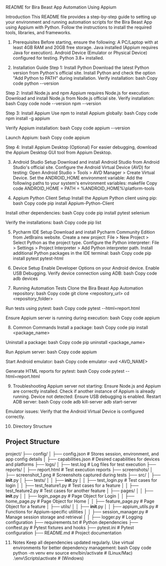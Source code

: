 README for Bira Beast App Automation Using Appium

Introduction
This README file provides a step-by-step guide to setting up your environment and running automation scripts for the Bira Beast App using Appium with Python. Follow the instructions to install the required tools, libraries, and frameworks.

1. Prerequisites
Before starting, ensure the following:
A PC/Laptop with at least 4GB RAM and 20GB free storage.
Java installed (Appium requires Java for execution).
Android Device (Emulator or Physical Device) configured for testing.
Python 3.8+ installed.

2. Installation Guide
Step 1: Install Python
Download the latest Python version from Python's official site.
Install Python and check the option "Add Python to PATH" during installation.
Verify installation:
bash
Copy code
python --version


Step 2: Install Node.js and npm
Appium requires Node.js for execution:
Download and install Node.js from Node.js official site.
Verify installation:
bash
Copy code
node --version
npm --version


Step 3: Install Appium
Use npm to install Appium globally:
bash
Copy code
npm install -g appium


Verify Appium installation:
bash
Copy code
appium --version


Launch Appium:
bash
Copy code
appium


Step 4: Install Appium Desktop (Optional)
For easier debugging, download the Appium Desktop GUI tool from Appium Desktop.

3. Android Studio Setup
Download and install Android Studio from Android Studio's official site.
Configure the Android Virtual Device (AVD) for testing:
Open Android Studio > Tools > AVD Manager > Create Virtual Device.
Set the ANDROID_HOME environment variable:
Add the following paths to your system's environment variables:
makefile
Copy code
ANDROID_HOME = <Path to Android SDK>
PATH = %ANDROID_HOME%\platform-tools



4. Appium Python Client Setup
Install the Appium Python client using pip:
bash
Copy code
pip install Appium-Python-Client


Install other dependencies:
bash
Copy code
pip install pytest selenium


Verify the installations:
bash
Copy code
pip list



5. Pycharm IDE Setup
Download and install Pycharm Community Edition from JetBrains website.
Create a new project:
File > New Project > Select Python as the project type.
Configure the Python interpreter:
File > Settings > Project Interpreter > Add Python interpreter path.
Install additional Python packages in the IDE terminal:
bash
Copy code
pip install pytest pytest-html



6. Device Setup
Enable Developer Options on your Android device.
Enable USB Debugging.
Verify device connection using ADB:
bash
Copy code
adb devices



7. Running Automation Tests
Clone the Bira Beast App Automation repository:
bash
Copy code
git clone <repository_url>
cd <repository_folder>


Run tests using pytest:
bash
Copy code
pytest --html=report.html


Ensure Appium server is running during execution:
bash
Copy code
appium



8. Common Commands
Install a package:
bash
Copy code
pip install <package_name>


Uninstall a package:
bash
Copy code
pip uninstall <package_name>


Run Appium server:
bash
Copy code
appium


Start Android emulator:
bash
Copy code
emulator -avd <AVD_NAME>


Generate HTML reports for pytest:
bash
Copy code
pytest --html=report.html



9. Troubleshooting
Appium server not starting:
Ensure Node.js and Appium are correctly installed.
Check if another instance of Appium is already running.
Device not detected:
Ensure USB debugging is enabled.
Restart ADB server:
bash
Copy code
adb kill-server
adb start-server


Emulator issues:
Verify that the Android Virtual Device is configured correctly.

10. Directory Structure
## Project Structure ##
project/
├── config/
│   ├── config.json             # Stores session, environment, and app config details
│   ├── capabilities.json       # Desired capabilities for devices and platforms
├── logs/
│   ├── test.log                # Log files for test execution
├── reports/
│   ├── report.html             # Test execution reports
├── screenshots/
│   ├── screenshot_1.png        # Screenshots captured during tests
├── src/
│   ├── __init__.py
│   ├── tests/
│   │   ├── __init__.py
│   │   ├── test_login.py       # Test cases for login
│   │   ├── test_feature1.py    # Test cases for a feature
│   │   ├── test_feature2.py    # Test cases for another feature
│   ├── pages/
│   │   ├── __init__.py
│   │   ├── login_page.py       # Page Object for Login
│   │   ├── home_page.py        # Page Object for Home
│   │   ├── feature_page.py     # Page Object for a feature
│   ├── utils/
│   │   ├── __init__.py
│   │   ├── appium_utils.py     # Functions for Appium-specific utilities
│   │   ├── session_manager.py  # Manage session storage and retrieval
│   │   ├── logger.py           # Logging configuration
├── requirements.txt            # Python dependencies
├── conftest.py                 # Pytest fixtures and hooks
├── pytest.ini                  # Pytest configuration
├── README.md                   # Project documentation

11. Notes
Keep all dependencies updated regularly.
Use virtual environments for better dependency management:
bash
Copy code
python -m venv env
source env/bin/activate  # (Linux/Mac)
.\env\Scripts\activate   # (Windows)



